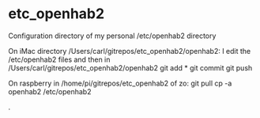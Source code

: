 # etc_openhab2
Configuration directory of my personal /etc/openhab2 directory

On iMac directory /Users/carl/gitrepos/etc_openhab2/openhab2:
I edit the /etc/openhab2 files and then
in /Users/carl/gitrepos/etc_openhab2/openhab2 
git add *
git commit
git push

On raspberry in /home/pi/gitrepos/etc_openhab2 of zo:
git pull
cp -a openhab2 /etc/openhab2

.
